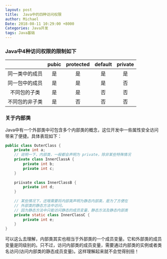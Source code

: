```yaml
---
layout: post
title:  Java中的四种访问权限
author: Michael
Date: 2018-08-11 10:29:00 +8000
Categories: Java开发
tags: Java基础
---
```


### Java中4种访问权限的限制如下

| | pubic | protected | default | private |
| :------: | :------: | :------: | :------: | :------: |
| 同一类中的成员 | 是 | 是 | 是 | 是 |
| 同一包中的成员 | 是 | 是 | 是 | 否 |
| 不同包的子类 | 是 | 是 | 否 | 否 |
| 不同包的非子类 | 是 | 否 | 否 | 否 |

### 关于内部类
Java中有一个外部类中可包含多个内部类的概念，这位开发中一些属性安全访问带来了便捷。具体表现如下：
```java
public class OuterClass {
    private int a;
    // 说明一下，内部类，一般都会声明为 private，除非某些特殊情况
    private class InnerClassA {
        private int b;
        private int c;
    }
    
    priivate class InnerClassB {
        private int d;
    }
    
    // 某些情况下，还哦需要将内部类声明为静态内部类，是为了方便在
    // 外部类的静态方法中访问。
    // 因为静态方法中只能访问静态的成员变量、静态方法及静态内部类
    private static class InnerClassC {
        private int e;
    }
}
```

可以这么去理解，内部类其实也相当于外部类的一个成员变量。它和外部类的成员变量是同级别的。只不过，访问内部类的成员变量，需要通过内部类的实例或者类名访问(访问内部类的静态成员变量)。这样理解起来就不会觉得别扭！